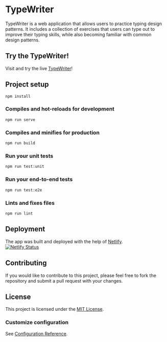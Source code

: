 # TypeWriter

TypeWriter is a web application that allows users to practice typing design patterns. It includes a collection of exercises that users can type out to improve their typing skills, while also becoming familiar with common design patterns.

## Try the TypeWriter!

Visit and try the live [TypeWriter](https://codingtypewriter.netlify.app/)!

## Project setup

```
npm install
```

### Compiles and hot-reloads for development

```
npm run serve
```

### Compiles and minifies for production

```
npm run build
```

### Run your unit tests

```
npm run test:unit
```

### Run your end-to-end tests

```
npm run test:e2e
```

### Lints and fixes files

```
npm run lint
```

## Deployment

The app was built and deployed with the help of [Netlify](https://www.netlify.com/).  
[![Netlify Status](https://api.netlify.com/api/v1/badges/b41fc78f-3859-4aff-a271-a8ce139d5f0d/deploy-status)](https://app.netlify.com/sites/codingtypewriter/deploys)

## Contributing

If you would like to contribute to this project, please feel free to fork the repository and submit a pull request with your changes.

## License

This project is licensed under the [MIT License](https://opensource.org/license/mit/).

### Customize configuration

See [Configuration Reference](https://cli.vuejs.org/config/).
